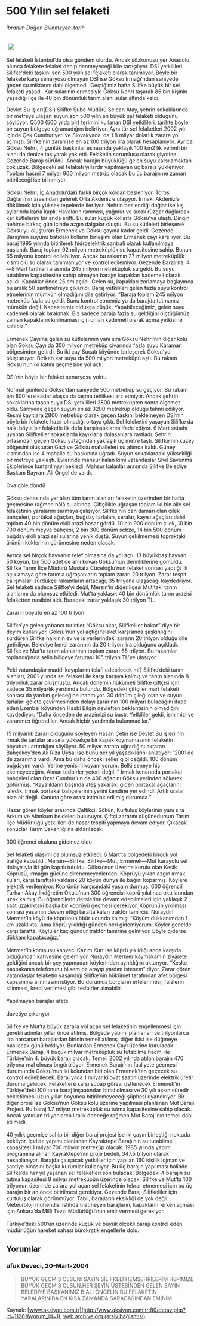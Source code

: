 # 500 Yılın sel felaketi

*İbrahim Doğan Bilinmeyen-tarih*

<div>
 <font>
  <img border="0" height="1" src="/web/20041217034412im_/http://www.aksiyon.com.tr/images/blank.gif"/>
 </font>
 <font class="content">
  <p>
   <img border="0" hspace="5" src="http://web.archive.org/web/20041217034412im_/http://www.aksiyon.com.tr/resim/484/34.jpg" vspace="5"/>
  </p>
 </font>
 <font class="content">
  Sel felaketi İstanbul’da olsa gündem olurdu. Ancak sözkonusu yer Anadolu olunca felakete felaket denip denmeyeceği bile tartışılıyor. DSİ yetkilileri Silifke'deki taşkını son 500 yılın sel felaketi olarak tanımlıyor. Böyle bir felakete karşı senaryosu olmayan DSİ ise Göksu Irmağı’ndan saniyede geçen su miktarını dahi ölçemedi. Geçtiğimiz hafta Silifke büyük bir sel felaketi yaşadı. Kar sularının erimesiyle Göksu Nehri taşarak 85 bin kişinin yaşadığı ilçe ile 40 bin dönümlük tarım alanı sular altında kaldı.
 </font>
 <p>
  <font class="content">
   Devlet Su İşleri(DSİ) Silifke Şube Müdürü Selcan Atay, şehrin sokaklarında bir metreye ulaşan suyun son 500 yılın en büyük sel felaketi olduğunu söylüyor. Q500 (500 yılda bir) terimini kullanan DSİ yetkilileri, tarihte böyle bir suyun bölgeye uğramadığını belirtiyor. Aynı tür sel felaketleri 2002 yılı içinde Çek Cumhuriyeti ve Slovakyada ‘da 1.8 milyar dolarlık zarara yol açmıştı. Silifke’nin zararı ise en az 100 trilyon lira olarak hesaplanıyor. Ayrıca Göksu Nehri, 4 günlük baskınlar esnasında yaklaşık 100 km2’lik verimli bir alanı da  denize taşıyarak yok etti. Felaketin sorumlusu olarak giyotine Gezende Barajı sürüldü. Ancak barajın büyüklüğü gelen suyu karşılamaktan çok uzak. Bölgedeki sel felaketi yıllardır yapılmayan üç baraja yükleniyor. Toplam hacmi 7 milyar 900 milyon metrüp olacak bu üç barajın ne zaman bitirileceği ise bilinmiyor.
   <br/>
   <br/>
   Göksu Nehri, İç Anadolu’daki farklı birçok koldan besleniyor. Toros Dağları’nın arasından gelerek Orta Akdeniz’e ulaşıyor. Irmak, Akdeniz’e dökülmek için yüksek tepelerde ilerliyor. Nehrin beslendiği dağlar ise kış aylarında karla kaplı. Havaların ısınması, yağmur ve sıcak rüzgar dağlardaki kar kütlelerini bir anda eritti. Bu sular küçük kollarla Göksu’ya ulaştı. Dingin nehirde birkaç gün içinde azgın dalgalar oluştu. Bu su kütleleri birleşerek Göksu’yu oluşturan Ermenek ve Göksu çayına kadar geldi. Gezende Barajı’nın suyunu batıdaki kolların birleşimi olan Ermenek çayı karşılıyor. Bu baraj 1995 yılında bitirilerek hidroelektrik santrali olarak kullanılmaya başlandı. Baraj toplam 92 milyon metreküplük su kapasitesine sahip. Bunun 65 milyonu kontrol edilebiliyor. Ancak bu rakamın 27 milyon metreküplük kısmı ölü su olarak tanımlanıyor ve kontrol edilemiyor. Gezende Barajı’na, 4—8 Mart tarihleri arasında 245 milyon metreküplük su geldi. Bu suyu tutabilme kapasitesine sahip olmayan barajın kapakları kademeli olarak açıldı. Kapaklar önce 25 cm açıldı. Gelen su, kapakları zorlamaya başlayınca bu aralık 50 santimetreye çıkarıldı. Baraj yetkilileri gelen fazla suyu kontrol etmelerinin mümkün olmadığını dile getiriyor: “Baraja toplam 245 milyon metreküp fazla su geldi. Bunu kontrol etmemiz ya da barajda tutmamız mümkün değil. Kapasitemiz oldukça düşük. Yapabileceğimiz, gelen suyu kademeli olarak bırakmak. Biz sadece baraja fazla su geldiğini ölçtüğümüz zaman kapakların kırılmaması için onları kademeli olarak açma yetkisine sahibiz.”
   <br/>
   <br/>
   Ermenek Çayı’na gelen su kütlelerinin yanı sıra Göksu Nehri’nin diğer kolu olan Göksu Çayı da 300 milyon metreküp civarında fazla suyu Karaman bölgesinden getirdi. Bu iki çay Suçatı köyünde birleşerek Göksu’yu oluşturuyor. Biriken kar suyu da 500 milyon metreküpü aştı. Bu rakam Göksu’nun iki katını geçmesine yol açtı.
   <br/>
   <br/>
   DSİ’nin böyle bir felaket senaryosu yoktu
   <br/>
   <br/>
   Normal günlerde Göksu’dan saniyede 500 metreküp su geçiyor. Bu rakam bin 800’lere kadar ulaşsa da taşma tehlikesi arz etmiyor. Ancak şehrin sokaklarına taşan suyu DSİ yetkilileri 2800 metreküpten sonra ölçemez oldu. Saniyede geçen suyun en az 3200 metreküp olduğu tahmi ediliyor. Resmi kayıtlara 2800 metreküp olarak geçen taşkını beklemeyen DSİ’nin böyle bir felakete hazır olmadığı ortaya çıktı. Sel feleketini yaşayan Silifke da halkı böyle bir felaketle ilk defa karşılaştıklarını ifade ediyor. 6 Mart sabahı uyanan Silifkeliler sokaklarda kayıklarla dolaşanlara rastladı. Şehrin ortasından geçen Göksu yatağından yaklaşık üç metre taştı. Silifke’nin kuzey bölgesini oluşturan Gazi ve Göksu mahalleleri su altında kaldı. Güney kısmından ise 4 mahalle su baskınına uğradı. Suyun sokaklardaki yüksekliği bir metreye yaklaştı. Evlerinde mahsur kalan kimi vatandaşlar Sivil Savunma Ekiplerince kurtarılmayı bekledi. Mahsur kalanlar arasında Silifke Belediye Başkanı Bayram Ali Öngel de vardı.
   <br/>
   <br/>
   Ova göle döndü
   <br/>
   <br/>
   Göksu deltasında yer alan tüm tarım alanları felaketin üzerinden bir hafta geçmesine rağmen hâlâ su altında. Çiftçilikle uğraşan toplam iki bin aile sel felaketinin yaralarını sarmaya çalışıyor. Silifke’nin can damarı olan çilek bahçeleri, portakal ağaçları, buğday tarlaları, seralar, kayısı ağaçları dahil toplam 40 bin dönüm ekili arazi hasar gördü. 10 bin 900 dönüm çilek, 10 bin 700 dönüm meyve bahçesi, 2 bin 300 dönüm sebze, 14 bin 500 dönüm buğday ekili arazi sel sularına yenik düştü. Suyun çekilmemesi topraktaki ürünün köklerinin çürümesine neden olacak.
   <br/>
   <br/>
   Ayrıca sel birçok hayvanın telef olmasına da yol açtı. 13 büyükbaş hayvan, 50 koyun, bin 500 adet de arılı kovan Göksu’nun derinliklerine gömüldü. Silifke Tarım İlçe Müdürü Mustafa Cüceloğlu’nun felaket sonrası yaptığı ilk açıklamaya göre tarımla uğraşanların toplam zararı 20 trilyon. Zarar tespit çalışmaları sürdükçe rakamların artacağı, 35 trilyona ulaşacağı kaydediliyor. Sel felaketi sadece Silifke’yi değil, Mersin’in diğer ilçesi Mut’taki tarım alanlarını da olumsuz etkiledi. Mut’ta yaklaşık 40 bin dönümlük tarım arazisi felaketten nasibini aldı. Buradaki zarar yaklaşık 30 trilyon TL.
   <br/>
   <br/>
   Zararın boyutu en az 100 trilyon
   <br/>
   <br/>
   Silifke’ye gelen yabancı turistler “Göksu akar, Silifkeliler bakar” diye bir deyim kullanıyor. Göksu’nun yol açtığı felaket karşısında şaşkınlığını sürdüren Silifke halkının ev ve iş yerlerindeki zararın 20 trilyon olduğu dile getiriliyor. Belediye kendi zararının da 20 trilyon lira olduğunu açıkladı. Silifke ve Mut’ta tarım alanlarının toplam zararı 65 trilyon. Bu rakamlar toplandığında selin bölgeye faturası 105 trilyon TL’ye ulaşıyor.
   <br/>
   <br/>
   Peki vatandaşlar maddi kayıplarını telafi edebilecek mi? Silifke’deki tarım alanları, 2001 yılında sel felaketi ile karşı karşıya kalmış ve tarım alanında 8 trilyonluk zarar oluşmuştu. Ancak dönemin hükümeti Silifke çiftçisi için sadece 35 milyarlık yardımda bulundu. Bölgedeki çiftçiler mart felaketi sonrası da yardım geleceğine inanmıyor. 30 dönüm çileği olan ve suyun tarlaları gölete çevirmesinden dolayı zararının 100 milyarı bulacağını ifade eden Esenbel köyünden Hasbi Bilgin devletten beklentisinin olmadığını kaydediyor: “Daha önceden de arazimizi su bastı. Yetkililer geldi, ismimizi ve zararımızı öğrendiler. Ancak hiçbir yardımda bulunmadılar.”
   <br/>
   <br/>
   15 milyarlık zararı olduğunu söyleyen Hasan Çetin ise Devlet Su İşleri’nin ırmak ile tarlalar arasına yüksekçe bir kapak koymamasının felaketin boyutunu artırdığını söylüyor. 50 milyar zarara uğradığını aktaran Bahçeköy’den Ali Rıza Uysal ise bunu her yıl yaşadıklarını anlatıyor: “2001’de de zararımız vardı. Ama bu daha önceki seller gibi değildi. 100 dönüm buğdayım vardı. Yerine yenisini koyamıyorum. Belki seneye hiç ekemeyeceğim. Alınan tedbirler yeterli değil. ” Irmak kenarında portakal bahçeleri olan Özer Cumhur’un da 400 ağacını Göksu yerinden sökerek götürmüş: “Kayalıkların başında ateş yakarak, giden portakal ağaçlarını izledik. Irmak portakal bahçelerinin yerini kendine yer edindi. Artık oralar bize ait değil. Kanuna göre orası istimlak edilmiş durumda.”
   <br/>
   <br/>
   Hasar gören köyler arasında Çeltikçi, Sökün, Kurtuluş köylerinin yanı sıra Arkum ve Altınkum beldeleri bulunuyor. Çiftçi zararını düşünedursun Tarım İlçe Müdürlüğü yetkilileri de hasar tespiti yapmaya devam ediyor. Çıkacak sonuçlar Tarım Bakanlığı’na aktarılacak.
   <br/>
   <br/>
   300 öğrenci okuluna gidemez oldu
   <br/>
   <br/>
   Sel felaketi ulaşımı da olumsuz etkiledi. 6 Mart’ta bölgedeki birçok yol trafiğe kapatıldı. Mersin—Silifke, Silifke—Mut, Ermenek—Mut karayolu sel dolayısıyla iki gün kapalı tutuldu. Göksu’nun üzerine kurulu olan Kesik Köprüsü, ırmağın gücüne direnemeyenlerden. Köprüyü yıkan azgın ırmak suları, karşı taraftaki yaklaşık 20 köyün dünya ile bağını koparmış. Köylere elektrik verilemiyor. Köprünün karşısındaki yaşam durmuş. 600 öğrencili Turhan Akay İlköğretim Okulu’nun 300 öğrencisi köprü yıkılınca okullarından uzak kalmış. Bu öğrencilerin derslerine devam edebilmeleri için yaklaşık 2 saat uzaklıktaki başka bir köprüyü geçmesi gerekiyor. Köprünün yıkılması sonrası yaşamın devam ettiği tarafta kalan traktör tamircisi Nuraydın Mermer’in köyü de köprünün öbür ucunda kalmış: “Köyüm dükkanımdan 1 km uzaklıkta. Ama köprü yıkıldığı günden beri gidemiyorum. Köyler genelde karşı tarafta. Köylüler kaç gündür traktör tamirine gelmiyor. Böyle giderse dükkanı kapatacağız.”
   <br/>
   <br/>
   Mermer’in komşusu kahveci Kazım Kurt ise köprü yıkıldığı anda karşıda olduğundan kahvesine gelemiyor. Nuraydın Mermer kaymakamın ziyarete geldiğini ancak bir şey yapmadan köylerinden ayrıldığını aktarıyor. “Keşke başbakanın telefonunu bilsem de arayıp yardım istesem” diyor. Zarar gören vatandaşlar felaketin yaşandığı Silifke’nin hükümet tarafından afet bölgesi kapsamına alınmasını istiyor. Bu durumda borçların ertelenmesi, faizlerin silinmesi, kredi verilmesi gibi tedbirler alınabilir.
   <br/>
   <br/>
   Yapılmayan barajlar afete
   <br/>
   <br/>
   davetiye çıkarıyor
   <br/>
   <br/>
   Silifke ve Mut’ta büyük zarara yol açan sel felaketinin engellenmesi için gerekli adımlar yıllar önce atılmış. Bölgede yapımı planlanan ve trilyonlarca lira harcanan barajlardan birinin temeli atılmış, diğer ikisi ise düğmeye basılacak günü bekliyor. Bunlardan Ermenek Çayı üzerine kurulacak Ermenek Barajı, 4 buçuk milyar metreküplük su tutabilme hacmi ile Türkiye’nin 4. büyük barajı olacak. Temeli 2002 yılında atılan barajın 470 trilyona mal olması öngörülüyor. Ermenek Barajı’nın faaliyete geçmesi durumunda Göksu’nun iki kolundan biri olan Ermenek’ten geçecek su kontrol edilebilecek. Baraj yılda 1 milyar kilovat saatin üzerinde elektrik üretir duruma gelecek. Felaketlere karşı sübap görevi üstlenecek Ermenek’in Türkiye’deki 100 tane baraj inşaatından birisi olması ve 30 yılı aşkın süredir bekletilmesi uzun yıllar boyunca bitirilemeyeceği şüphesi uyandırıyor. Bir diğer proje ise Göksu’nun Göksu kolu üzerine yapılması planlanan Mut Barajı Projesi. Bu baraj 1.7 milyar metreküplük su tutma kapasitesine sahip olacak. Ancak yatırılan trilyonlarca liralık ödeneğe rağmen Mut Barajı’nın temeli dahi atılmadı.
   <br/>
   <br/>
   40 yıllık geçmişe sahip bir diğer baraj projesi ise iki çayın birleştiği noktada bekliyor. İçel’de yapımı planlanan Kayraktepe Barajı’nın su tutabilme kapasitesi 1 milyar 700 milyon metreküp olacak. 1985 yılında yapım programına alınan Kayraktepe’nin proje bedeli, 347.5 trilyon olarak hesaplanıyor. Barajda çalışacak yetkililer için yapılan 160 kişilik lojman ve şantiye binasını başka kurumlar kullanıyor. Bu üç barajın yapılması halinde Silifke’de her yıl yaşanan sel felaketleri son bulacak. Bölgedeki 4 barajın su tutma kapasitesi 8 milyar metreküpün üzerinde olacak. Silifke ve Mut’ta 100 trilyonun üzerinde zarara yol açan sel felaketinin tekrar etmemesi için bu üç barajın bir an önce bitirilmesi gerekiyor. Gezende Barajı Silifkeliler için kurtuluş olarak görünmüyor. Tabii, barajların eksikliği de yok değil. Meteoroloji mühendisi istihdam etmeyen barajların, kapaklarını erken açması için Ankara’da Milli Tevzi Müdürlüğü’nün emir vermesi gerekiyor.
   <br/>
   <br/>
   Türkiye’deki 500’ün üzerinde küçük ve büyük ölçekli barajı kontrol eden müdürlüğün hareket sahası bürokratik engellerle dolu.
  </font>
 </p>
</div>


## Yorumlar

### ufuk Deveci, 20-Mart-2004
> BÜYÜK GEÇMİŞ OLSUN: 
> SAYIN SİLİFKELİ HEMŞEHRİLERİM HEPİMİZE BÜYÜK GEÇMİŞ OLSUN.HER ŞEYİN ÜSTESİNDEN GELEN SAYIN BELEDİYE BAŞKANIMIZ B.ALİ ÖNGELİN BU FELAKETİN YARALARINIDA EN KISA ZAMANDA SARACAĞINDAN EMİNİM.

Kaynak: [www.aksiyon.com.tr](http://www.aksiyon.com.tr:80/detay.php?id=11261&yorum_id=1), [web.archive.org (arşiv bağlantısı)](http://web.archive.org/web/20041217034412/http://www.aksiyon.com.tr:80/detay.php?id=11261&yorum_id=1)
